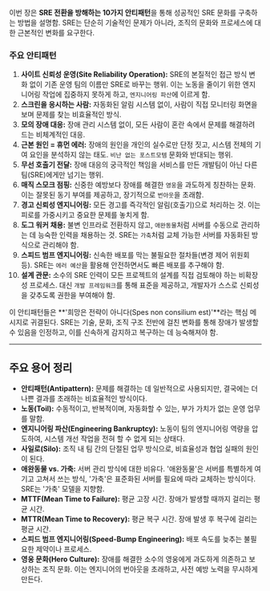 이번 장은 **SRE 전환을 방해하는 10가지 안티패턴**을 통해 성공적인 SRE 문화를 구축하는 방법을 설명함. SRE는 단순히 기술적인 문제가 아니라, 조직의 문화와 프로세스에 대한 근본적인 변화를 요구한다.

### **주요 안티패턴**

1. **사이트 신뢰성 운영(Site Reliability Operation):** SRE의 본질적인 접근 방식 변화 없이 기존 운영 팀의 이름만 SRE로 바꾸는 행위. 이는 노동을 줄이기 위한 엔지니어링 작업에 집중하지 못하게 하고, `엔지니어링 파산`에 이르게 함.
2. **스크린을 응시하는 사람:** 자동화된 알림 시스템 없이, 사람이 직접 모니터링 화면을 보며 문제를 찾는 비효율적인 방식.
3. **모의 장애 대응:** 장애 관리 시스템 없이, 모든 사람이 혼란 속에서 문제를 해결하려 드는 비체계적인 대응.
4. **근본 원인 = 휴먼 에러:** 장애의 원인을 개인의 실수로만 단정 짓고, 시스템 전체의 기여 요인을 분석하지 않는 태도. `비난 없는 포스트모템` 문화와 반대되는 행위.
5. **무선 호출기 전달:** 장애 대응의 궁극적인 책임을 서비스를 만든 개발팀이 아닌 다른 팀(SRE)에게만 넘기는 행위.
6. **매직 스모크 점핑:** 신중한 예방보다 장애를 해결한 `영웅`을 과도하게 칭찬하는 문화. 이는 잘못된 동기 부여를 제공하고, 장기적으로 `번아웃`을 초래함.
7. **경고 신뢰성 엔지니어링:** 모든 경고를 즉각적인 알림(호출기)으로 처리하는 것. 이는 피로를 가중시키고 중요한 문제를 놓치게 함.
8. **도그 워커 채용:** 불변 인프라로 전환하지 않고, `애완동물`처럼 서버를 수동으로 관리하는 데 능숙한 인력을 채용하는 것. SRE는 `가축`처럼 교체 가능한 서버를 자동화된 방식으로 관리해야 함.
9. **스피드 범프 엔지니어링:** 신속한 배포를 막는 불필요한 절차들(변경 제어 위원회 등). SRE는 `에러 예산`을 활용해 안전하면서도 빠른 배포를 추구해야 함.
10. **설계 관문:** 소수의 SRE 인력이 모든 프로젝트의 설계를 직접 검토해야 하는 비확장성 프로세스. 대신 `개발 프레임워크`를 통해 표준을 제공하고, 개발자가 스스로 신뢰성을 갖추도록 권한을 부여해야 함.

이 안티패턴들은 **'희망은 전략이 아니다(Spes non consilium est)'**라는 핵심 메시지로 귀결된다. SRE는 기술, 문화, 조직 구조 전반에 걸친 변화를 통해 장애가 발생할 수 있음을 인정하고, 이를 신속하게 감지하고 복구하는 데 능숙해져야 함.

---

## **주요 용어 정리**

- **안티패턴(Antipattern):** 문제를 해결하는 데 일반적으로 사용되지만, 결국에는 더 나쁜 결과를 초래하는 비효율적인 방식이다.
- **노동(Toil):** 수동적이고, 반복적이며, 자동화할 수 있는, 부가 가치가 없는 운영 업무를 말함.
- **엔지니어링 파산(Engineering Bankruptcy):** 노동이 팀의 엔지니어링 역량을 압도하여, 시스템 개선 작업을 전혀 할 수 없게 되는 상태다.
- **사일로(Silo):** 조직 내 팀 간의 단절된 업무 방식으로, 비효율성과 협업 실패의 원인이 된다.
- **애완동물 vs. 가축:** 서버 관리 방식에 대한 비유다. '애완동물'은 서버를 특별하게 여기고 고쳐서 쓰는 방식, '가축'은 표준화된 서버를 필요에 따라 교체하는 방식이다. SRE는 '가축' 모델을 지향함.
- **MTTF(Mean Time to Failure):** 평균 고장 시간. 장애가 발생할 때까지 걸리는 평균 시간.
- **MTTR(Mean Time to Recovery):** 평균 복구 시간. 장애 발생 후 복구에 걸리는 평균 시간.
- **스피드 범프 엔지니어링(Speed-Bump Engineering):** 배포 속도를 늦추는 불필요한 제약이나 프로세스.
- **영웅 문화(Hero Culture):** 장애를 해결한 소수의 영웅에게 과도하게 의존하고 보상하는 조직 문화. 이는 엔지니어의 번아웃을 초래하고, 사전 예방 노력을 무시하게 만든다.